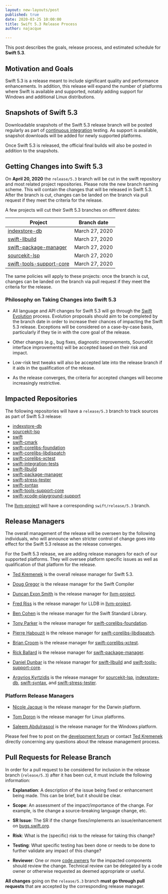 ```yaml
---
layout: new-layouts/post
published: true
date: 2020-03-25 10:00:00
title: Swift 5.3 Release Process
author: najacque

---
```


This post describes the goals, release process, and estimated schedule for **Swift 5.3**.

## Motivation and Goals

Swift 5.3 is a release meant to include significant quality and performance enhancements. In addition, this release will expand the number of platforms where Swift is available and supported, notably adding support for Windows and additional Linux distributions.

## Snapshots of Swift 5.3

Downloadable snapshots of the Swift 5.3 release branch will be posted
regularly as part of [continuous integration](https://ci.swift.org) testing. As support is available, snapshot downloads will be added for newly supported platforms.

Once Swift 5.3 is released, the official final builds will also be posted in addition to the snapshots.

## Getting Changes into Swift 5.3

On **April 20, 2020** the `release/5.3` branch will be cut in the swift repository and most related project repositories. Please note the new branch naming scheme. This will contain the changes that will be released in Swift 5.3. After the branch is cut, changes can be landed on the branch via pull request if they meet the criteria for the release.

A few projects will cut their Swift 5.3 branches on different dates:

| Project  | Branch date  |
|---------|-------------|
|  [indexstore-db] | March 27, 2020 |
|  [swift-llbuild] | March 27, 2020 |
|  [swift-package-manager] | March 27, 2020 |
|  [sourcekit-lsp] | March 27, 2020 |
|  [swift-tools-support-core] | March 27, 2020 |

The same policies will apply to these projects: once the branch is cut, changes can be landed on the branch via pull request if they meet the criteria for the release.

### Philosophy on Taking Changes into Swift 5.3

- All language and API changes for Swift 5.3 will go through the [Swift
  Evolution](https://github.com/swiftlang/swift-evolution) process.  Evolution
  proposals should aim to be completed by the branch date in order to
  increase their chances of impacting the Swift 5.3 release. Exceptions
  will be considered on a case-by-case basis, particularly if they tie
  in with the core goal of the release.

- Other changes (e.g., bug fixes, diagnostic improvements, SourceKit interface
  improvements) will be accepted based on their risk and impact.

- Low-risk test tweaks will also be accepted late into the release branch if
  it aids in the qualification of the release.

- As the release converges, the criteria for accepted changes will become
  increasingly restrictive.

## Impacted Repositories

The following repositories will have a `release/5.3` branch to track
sources as part of Swift 5.3 release:

* [indexstore-db]
* [sourcekit-lsp]
* [swift]
* [swift-cmark]
* [swift-corelibs-foundation]
* [swift-corelibs-libdispatch]
* [swift-corelibs-xctest]
* [swift-integration-tests]
* [swift-llbuild]
* [swift-package-manager]
* [swift-stress-tester]
* [swift-syntax]
* [swift-tools-support-core]
* [swift-xcode-playground-support]

The [llvm-project] will have a corresponding `swift/release/5.3` branch.

## Release Managers

The overall management of the release will be overseen by the following
individuals, who will announce when stricter control of change goes into
effect for the Swift 5.3 release as the release converges.

For the Swift 5.3 release, we are adding release managers for each of our supported platforms. They will oversee platform specific issues as well as qualification of that platform for the release.

- [Ted Kremenek] is the overall release manager for Swift 5.3.

- [Doug Gregor](https://github.com/DougGregor) is the release manager for the Swift Compiler

- [Duncan Exon Smith](https://github.com/dexonsmith) is the release manager for
  [llvm-project].

- [Fred Riss](https://github.com/fredriss) is the release manager for LLDB in [llvm-project].

- [Ben Cohen](https://github.com/airspeedswift) is the release manager for the
  Swift Standard Library.

- [Tony Parker](https://github.com/parkera) is the release manager for
  [swift-corelibs-foundation].

- [Pierre Habouzit](https://github.com/MadCoder) is the release manager for
  [swift-corelibs-libdispatch].

- [Brian Croom](https://github.com/briancroom) is the release manager for
  [swift-corelibs-xctest].

- [Rick Ballard](https://github.com/rballard) is the release manager for
  [swift-package-manager].

- [Daniel Dunbar](https://github.com/ddunbar) is the release manager for
  [swift-llbuild] and [swift-tools-support-core].

- [Argyrios Kyrtzidis](https://github.com/akyrtzi) is the release manager for [sourcekit-lsp], [indexstore-db], [swift-syntax], and [swift-stress-tester].


### Platform Release Managers

- [Nicole Jacque](https://github.com/najacque) is the release manager for the Darwin platform.

- [Tom Doron](https://github.com/tomerd) is the release manager for Linux platforms.

- [Saleem Abdulrasool](https://github.com/compnerd) is the release manager for the Windows platform.


Please feel free to post on the [development forum](https://forums.swift.org/c/development/compiler)
or contact [Ted Kremenek] directly concerning any questions about the release management
process.

## Pull Requests for Release Branch

In order for a pull request to be considered for inclusion in the release
branch (`release/5.3`) after it has been cut, it must include the following
information:

- **Explanation**: A description of the issue being fixed or enhancement being
  made.  This can be brief, but it should be clear.

- **Scope**: An assessment of the impact/importance of the change. For
  example, is the change a source-breaking language change, etc.

- **SR Issue**: The SR if the change fixes/implements an issue/enhancement on
  [bugs.swift.org](https://bugs.swift.org).

- **Risk**: What is the (specific) risk to the release for taking this change?

- **Testing**: What specific testing has been done or needs to be done to
  further validate any impact of this change?

- **Reviewer**: One or more [code owners](/community/#code-owners)
  for the impacted components should review the change. Technical review can
  be delegated by a code owner or otherwise requested as deemed appropriate or
  useful.

**All changes** going on the `release/5.3` branch **must go through pull requests** that are
accepted by the corresponding release manager.

[Ted Kremenek]: https://github.com/tkremenek
[swift]: https://github.com/apple/swift
[llvm-project]: https://github.com/swiftlang/llvm-project
[swift-cmark]: https://github.com/swiftlang/swift-cmark
[swift-syntax]: https://github.com/swiftlang/swift-syntax
[swift-llbuild]: https://github.com/swiftlang/swift-llbuild
[swift-package-manager]: https://github.com/swiftlang/swift-package-manager
[swift-corelibs-foundation]: https://github.com/swiftlang/swift-corelibs-foundation
[swift-corelibs-libdispatch]: https://github.com/apple/swift-corelibs-libdispatch
[swift-xcode-playground-support]: https://github.com/apple/swift-xcode-playground-support
[swift-integration-tests]: https://github.com/swiftlang/swift-integration-tests
[swift-corelibs-xctest]: https://github.com/swiftlang/swift-corelibs-xctest
[sourcekit-lsp]: https://github.com/swiftlang/sourcekit-lsp
[indexstore-db]: https://github.com/swiftlang/indexstore-db
[swift-stress-tester]: https://github.com/swiftlang/swift-stress-tester
[swift-tools-support-core]: https://github.com/swiftlang/swift-tools-support-core
